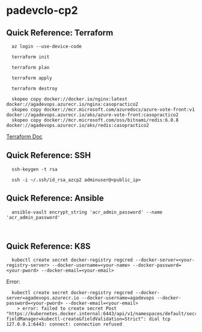 # padevclo-cp2

## Quick Reference: Terraform

```
  az login --use-device-code
```

```
  terraform init
```

```
  terraform plan
```

```
  terraform apply
```

```
  terraform destroy
```

```
  skopeo copy docker://docker.io/nginx:latest docker://agadevops.azurecr.io/nginx:casopractico2
  skopeo copy docker://mcr.microsoft.com/azuredocs/azure-vote-front:v1 docker://agadevops.azurecr.io/aks/azure-vote-front:casopractico2
  skopeo copy docker://mcr.microsoft.com/oss/bitnami/redis:6.0.8 docker://agadevops.azurecr.io/aks/redis:casopractico2
```

[Terraform Doc](https://registry.terraform.io/providers/hashicorp/azurerm/latest/docs)

## Quick Reference: SSH

```
  ssh-keygen -t rsa
```

```
  ssh -i ~/.ssh/id_rsa_azcp2 adminuser@<public_ip>
```

## Quick Reference: Ansible

```
  ansible-vault encrypt_string 'acr_admin_password' --name 'acr_admin_password'
```

```
  
```

## Quick Reference: K8S

```
  kubectl create secret docker-registry regcred --docker-server=<your-registry-server> --docker-username=<your-name> --docker-password=<your-pword> --docker-email=<your-email>
```
Error:
```
  kubectl create secret docker-registry regcred --docker-server=agadevops.azurecr.io --docker-username=agadevops --docker-password=<your-pword> --docker-email=<your-email>
    > error: failed to create secret Post "https://kubernetes.docker.internal:6443/api/v1/namespaces/default/secrets?fieldManager=kubectl-create&fieldValidation=Strict": dial tcp 127.0.0.1:6443: connect: connection refused
```
